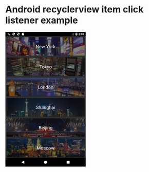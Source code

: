 # Android recyclerview item click listener example


<img src="https://github.com/codexpedia/android_recycleview_item_listener/blob/master/captures/main.png" width="250" height="420" />
